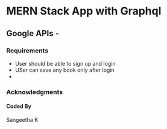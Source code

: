 # MERN Stack App with Graphql
## Google APIs -

### Requirements
- User should be able to sign up and login
- USer can save any book only after login
-

### Acknowledgments


####  Coded By
Sangeetha K

###